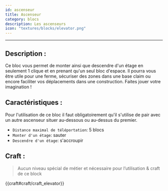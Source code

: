 ```yaml
---
id: ascenseur
title: Ascenseur
category: blocs
description: Les ascenseurs
icon: "textures/blocks/elevator.png"
---
```

___
## Description : 

Ce bloc vous permet de monter ainsi que descendre d'un étage en seulement 1 clique et en prenant qu'un seul bloc d'espace. Il pourra vous être utile pour une ferme, sécuriser des zones dans une base claim ou encore faciliter vos déplacements dans une construction. Faites jouer votre imagination ! 

## Caractéristiques :

Pour l'utilisation de ce bloc il faut obligatoirement qu'il s'utilise de pair avec un autre ascenseur situer au-dessous ou au-dessus du premier. 

- ``Distance maximal de téléportation``: 5 blocs 
- ``Monter d'un étage``: sauter 
- ``Descendre d'un étage``: s'accroupir 
 
## Craft :

> Aucun niveau spécial de métier et nécessaire pour l’utilisation & craft de ce block 

{{craft#craft/craft_elevator}} 
